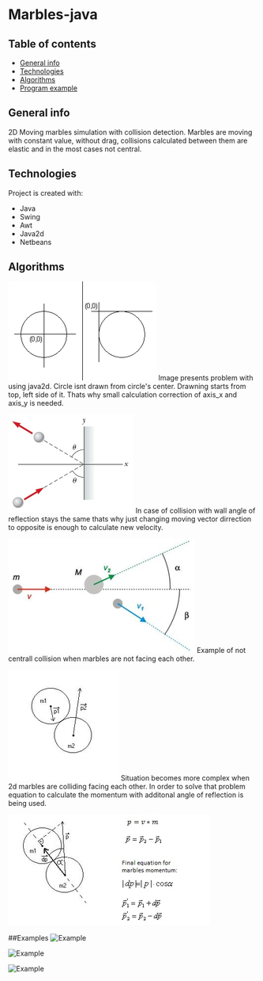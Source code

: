 # Marbles-java


## Table of contents
* [General info](#general-info)
* [Technologies](#technologies)
* [Algorithms](#algorithms)
* [Program example](#examples)


## General info
2D Moving marbles simulation with collision detection. Marbles are moving with constant value, without drag, collisions calculated between them are elastic and in the most cases not central. 
	
## Technologies
Project is created with:
* Java 
* Swing
* Awt
* Java2d
* Netbeans

## Algorithms

![Algorithm schema](./images/circle_not_central.png)
Image presents problem with using java2d. Circle isnt drawn from circle's center. Drawning starts from top, left side of it. Thats why small calculation correction of axis_x and axis_y  is needed.
 
![Algorithm schema](./images/collision_wall.jpg)
In case of collision with wall angle of reflection stays the same thats why just changing moving vector dirrection to opposite is enough to calculate new velocity.

![Algorithm schema](./images/collision_not_central.jpg)
Example of not centrall collision when marbles are not facing each other.

![Algorithm schema](./images/collision_1.jpg)
Situation becomes more complex when 2d marbles are colliding facing each other. In order to solve that problem equation to calculate the momentum with additonal angle of reflection is being used.

![Algorithm schema](./images/calculation_momentum.jpg)

##Examples 
![Example](./images/program_on.jpg)

![Example](./images/program_on2.jpg)

![Example](./images/program_setting_vector.jpg)
